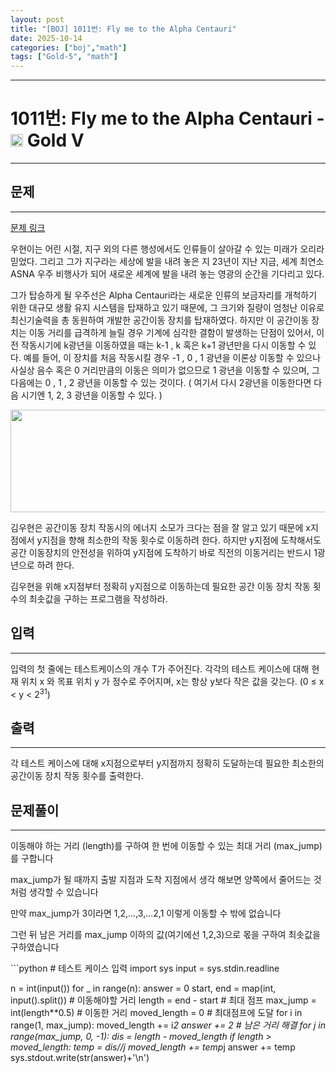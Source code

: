 ```yaml
---
layout: post
title: "[BOJ] 1011번: Fly me to the Alpha Centauri"
date: 2025-10-14
categories: ["boj","math"]
tags: ["Gold-5", "math"]
---
```


---
# 1011번: Fly me to the Alpha Centauri - <img src="https://static.solved.ac/tier_small/11.svg" style="height:20px" /> Gold V
---
## 문제
---
[문제 링크](https://boj.kr/1011)

<p>우현이는 어린 시절, 지구 외의 다른 행성에서도 인류들이 살아갈 수 있는 미래가 오리라 믿었다. 그리고 그가 지구라는 세상에 발을 내려 놓은 지 23년이 지난 지금, 세계 최연소 ASNA 우주 비행사가 되어 새로운 세계에 발을 내려 놓는 영광의 순간을 기다리고 있다.</p>

<p>그가 탑승하게 될 우주선은 Alpha Centauri라는 새로운 인류의 보금자리를 개척하기 위한 대규모 생활 유지 시스템을 탑재하고 있기 때문에, 그 크기와 질량이 엄청난 이유로 최신기술력을 총 동원하여 개발한 공간이동 장치를 탑재하였다. 하지만 이 공간이동 장치는 이동 거리를 급격하게 늘릴 경우 기계에 심각한 결함이 발생하는 단점이 있어서, 이전 작동시기에 k광년을 이동하였을 때는 k-1 , k 혹은 k+1 광년만을 다시 이동할 수 있다. 예를 들어, 이 장치를 처음 작동시킬 경우 -1 , 0 , 1 광년을 이론상 이동할 수 있으나 사실상 음수 혹은 0 거리만큼의 이동은 의미가 없으므로 1 광년을 이동할 수 있으며, 그 다음에는 0 , 1 , 2 광년을 이동할 수 있는 것이다. ( 여기서 다시 2광년을 이동한다면 다음 시기엔 1, 2, 3 광년을 이동할 수 있다. )</p>
<p style="text-align: center;"><img alt="" src="https://www.acmicpc.net/upload/201003/rlaehdgur.JPG" style="height:164px; width:626px"></p>
<p>김우현은 공간이동 장치 작동시의 에너지 소모가 크다는 점을 잘 알고 있기 때문에 x지점에서 y지점을 향해 최소한의 작동 횟수로 이동하려 한다. 하지만 y지점에 도착해서도 공간 이동장치의 안전성을 위하여 y지점에 도착하기 바로 직전의 이동거리는 반드시 1광년으로 하려 한다.</p>

<p>김우현을 위해 x지점부터 정확히 y지점으로 이동하는데 필요한 공간 이동 장치 작동 횟수의 최솟값을 구하는 프로그램을 작성하라.</p>

## 입력
---
<p>입력의 첫 줄에는 테스트케이스의 개수 T가 주어진다. 각각의 테스트 케이스에 대해 현재 위치 x 와 목표 위치 y 가 정수로 주어지며, x는 항상 y보다 작은 값을 갖는다. (0 ≤ x &lt; y &lt; 2<sup>31</sup>)</p>

## 출력
---
<p>각 테스트 케이스에 대해 x지점으로부터 y지점까지 정확히 도달하는데 필요한 최소한의 공간이동 장치 작동 횟수를 출력한다.</p>

## 문제풀이
---
<p>이동해야 하는 거리 (length)를 구하여 한 번에 이동할 수 있는 최대 거리 (max_jump)를 구합니다</p>
<p>max_jump가 될 때까지 출발 지점과 도착 지점에서 생각 해보면 양쪽에서 줄어드는 것처럼 생각할 수 있습니다</p>
<p>만약 max_jump가 3이라면 1,2,...,3,...2,1 이렇게 이동할 수 밖에 없습니다</p>
<p>그런 뒤 남은 거리를 max_jump 이하의 값(여기에선 1,2,3)으로 몫을 구하여 최솟값을 구하였습니다</p>
```python
# 테스트 케이스 입력
import sys
input = sys.stdin.readline

n = int(input())
for _ in range(n):
    answer = 0
    start, end = map(int, input().split())
    # 이동해야할 거리
    length = end - start
    # 최대 점프
    max_jump = int(length**0.5)
    # 이동한 거리
    moved_length = 0
    # 최대점프에 도달
    for i in range(1, max_jump):
        moved_length += i*2
        answer += 2
    # 남은 거리 해결
    for j in range(max_jump, 0, -1):
        dis = length - moved_length
        if length > moved_length:
            temp = dis//j
            moved_length += temp*j
            answer += temp
    sys.stdout.write(str(answer)+'\n')
```